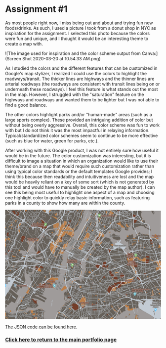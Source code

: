 # **Assignment #1**
As most people right now, I miss being out and about and trying fun new foods/drinks. As such, I used a picture I took from a donut shop in NYC as inspiration for the assignment. I selected this photo because the colors were fun and unique, and I thought it would be an interesting theme to create a map with. 

![The image used for inspiration and the color scheme output from Canva:](Screen Shot 2020-03-20 at 10.54.33 AM.png)

As I studied the colors and the different features that can be customized in Google's map stylizer, I realized I could use the colors to highlight the roadways/transit. The thicker lines are highways and the thinner lines are arterial roadways (the roadways are consistent with transit lines being on or underneath these roadways). I feel this feature is what stands out the most in the map. However, I struggled with the "saturation" feature on the highways and roadways and wanted them to be lighter but I was not able to find a good balance. 

The other colors highlight parks and/or "human-made" areas (such as a large sports complex). These provided an intriguing addition of color but without being overly aggressive. Overall, this color scheme was fun to work with but I do not think it was the most impactful in relaying information. Typical/standardized color schemes seem to continue to be more effective (such as blue for water, green for parks, etc.).

After working with this Google product, I was not entirely sure how useful it would be in the future. The color customization was interesting, but it is difficult to image a situation in which an organization would like to use their theme/brand on a map that would require such customization rather than using typical color standards or the default templates Google provides; I think this because then readability and intuitiveness are lost and the map would be heavily reliant on a key of some sort (which is not generated by this tool and would have to manually be created by the map author). I can see this being most useful to highlight one aspect of a map and choosing one highlight color to quickly relay basic information, such as featuring parks in a county to show how many are within the county. 

![The final map output:](/IMG_01.png)

[The JSON code can be found here.](/Burandt_JSON_Lab1_AdvancedGIS.rtf)

### [Click here to return to the main portfolio page](https://tburandt01.github.io/Burandt_Portfolio/)
